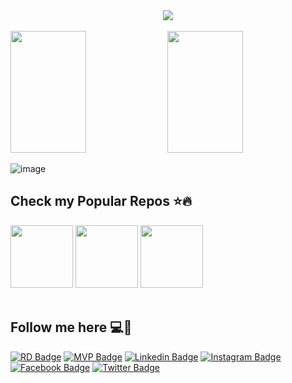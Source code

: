 <div align="center">
<img src="https://github.com/EduardoPires/eduardopires/assets/5068797/b4396892-7537-4dd5-9b43-35d9d7b81be2" />
</div>
<br />
<div>    
  <img width="49%" height="195px" src="https://awesome-github-stats.azurewebsites.net/user-stats/eduardopires?cardType=level&theme=calm&preferLogin=false&Background=FFFFFF00&Text=14B2EE&Title=55A48C&Border=DDDDDD00&Ring=55A48C" /> 
  <img width="49%" height="195px" src="https://github-readme-stats.vercel.app/api/top-langs/?username=eduardopires&layout=compact&title_color=55A48C&text_color=fff&bg_color=0d1117&border_color=fff0" />  
</div>

![image](https://github.com/EduardoPires/eduardopires/assets/5068797/a24a42fc-96cf-443a-b107-467faa8048e4)

## Check my Popular Repos ⭐🔥 

<div>    
  <a href="https://github.com/EduardoPires/EquinoxProject" target="_blank"><img width="100px" height="100px" src="https://github.com/EduardoPires/eduardopires/assets/5068797/84bdee01-5b6b-42ec-b888-2d07a1ea9d45" /></a>
  <a href="https://github.com/desenvolvedor-io/dev-store" target="_blank"><img width="100px" height="100px" src="https://github.com/EduardoPires/eduardopires/assets/5068797/eda9b7c2-eb91-4264-8f18-fcc831894a95" /></a>
  <a href="https://github.com/NetDevPack/NetDevPack" target="_blank"><img width="100px" height="100px" src="https://github.com/EduardoPires/eduardopires/assets/5068797/e0743a7b-3ae0-4335-9e08-076e03b110f9" /></a>
</div>

<br />

## Follow me here 💻🚀
[![RD Badge](https://img.shields.io/badge/-RD%20Profile-green?style=flat-square&logo=Microsoft&logoColor=white&color=019884&link=https://rd.microsoft.com/en-us/eduardo-pires)](https://rd.microsoft.com/en-us/eduardo-pires)
[![MVP Badge](https://img.shields.io/badge/-MVP%20Profile-blue?style=flat-square&logo=Microsoft&logoColor=white&link=https://mvp.microsoft.com/en-us/PublicProfile/5000577)](https://mvp.microsoft.com/en-us/PublicProfile/5000577)
[![Linkedin Badge](https://img.shields.io/badge/-LinkedIn-blue?style=flat-square&logo=Linkedin&logoColor=white&link=https://www.linkedin.com/in/pireseduardo/)](https://www.linkedin.com/in/pireseduardo/)
[![Instagram Badge](https://img.shields.io/badge/-Instagram-C13584?style=flat-square&labelColor=C13584&logo=instagram&logoColor=white&link=https://www.instagram.com/eduardopiresbr/)](https://www.instagram.com/eduardopiresbr/)
[![Facebook Badge](https://img.shields.io/badge/-Facebook-blue?style=flat-square&labelColor=blue&logo=facebook&logoColor=white&link=https://www.facebook.com/eduardopiresbr/)](https://www.facebook.com/eduardopiresbr/)
[![Twitter Badge](https://img.shields.io/badge/-Twitter-blue?style=flat-square&labelColor=blue&logo=twitter&logoColor=white&link=https://twitter.com/eduardopiresbr)](https://twitter.com/eduardopiresbr)
